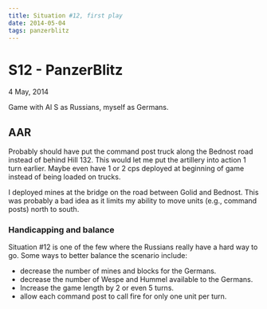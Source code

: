 ```yaml
---
title: Situation #12, first play
date: 2014-05-04
tags: panzerblitz
---
```


# S12 - PanzerBlitz

4 May, 2014

Game with Al S as Russians, myself as Germans.

## AAR

Probably should have put the command post truck along the Bednost road
instead of behind Hill 132. This would let me put the artillery into
action 1 turn earlier. Maybe even have 1 or 2 cps deployed at beginning
of game instead of being loaded on trucks.

I deployed mines at the bridge on the road between Golid and Bednost.
This was probably a bad idea as it limits my ability to move units
(e.g., command posts) north to south.

### Handicapping and balance

Situation #12 is one of the few where the Russians really have a hard
way to go. Some ways to better balance the scenario include:

* decrease the number of mines and blocks for the Germans.
* decrease the number of Wespe and Hummel available to the Germans.
* Increase the game length by 2 or even 5 turns.
* allow each command post to call fire for only one unit per turn.
